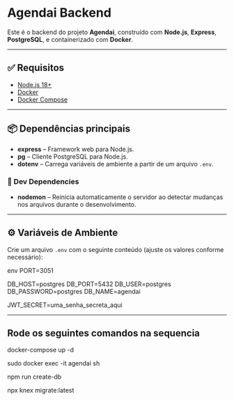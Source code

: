 # Agendai Backend

Este é o backend do projeto **Agendai**, construído com **Node.js**, **Express**, **PostgreSQL**, e containerizado com **Docker**.

---

## ✅ Requisitos

- [Node.js 18+](https://nodejs.org/)
- [Docker](https://www.docker.com/)
- [Docker Compose](https://docs.docker.com/compose/)

---

## 📦 Dependências principais

- **express** – Framework web para Node.js.
- **pg** – Cliente PostgreSQL para Node.js.
- **dotenv** – Carrega variáveis de ambiente a partir de um arquivo `.env`.

### 🔧 Dev Dependencies

- **nodemon** – Reinicia automaticamente o servidor ao detectar mudanças nos arquivos durante o desenvolvimento.

---

## ⚙️ Variáveis de Ambiente

Crie um arquivo `.env` com o seguinte conteúdo (ajuste os valores conforme necessário):

env
PORT=3051

DB_HOST=postgres
DB_PORT=5432
DB_USER=postgres
DB_PASSWORD=postgres
DB_NAME=agendai

JWT_SECRET=uma_senha_secreta_aqui

---
## Rode os seguintes comandos na sequencia

docker-compose up -d

sudo docker exec -it agendai sh

npm run create-db

npx knex migrate:latest

```